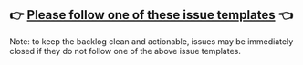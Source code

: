 ## 👉 [Please follow one of these issue templates](https://github.com/gregberge/twc/issues/new/choose) 👈

Note: to keep the backlog clean and actionable, issues may be immediately closed if they do not follow one of the above issue templates.
